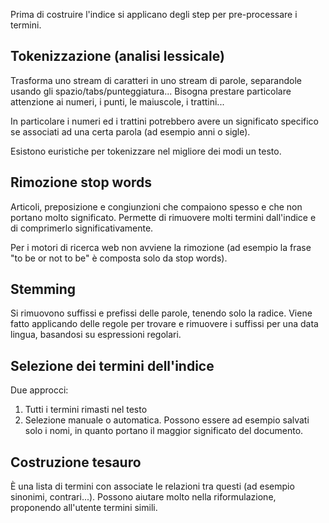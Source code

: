 Prima di costruire l'indice si applicano degli step per pre-processare i termini.

## Tokenizzazione (analisi lessicale)

Trasforma uno stream di caratteri in uno stream di parole, separandole usando gli spazio/tabs/punteggiatura... 
Bisogna prestare particolare attenzione ai numeri, i punti, le maiuscole, i trattini...

In particolare i numeri ed i trattini potrebbero avere un significato specifico se associati ad una certa parola (ad esempio anni o sigle). 

Esistono euristiche per tokenizzare nel migliore dei modi un testo.

## Rimozione stop words
Articoli, preposizione e congiunzioni che compaiono spesso e che non portano molto significato. 
Permette di rimuovere molti termini dall'indice e di comprimerlo significativamente.

Per i motori di ricerca web non avviene la rimozione (ad esempio la frase "to be or not to be" è composta solo da stop words).

## Stemming
Si rimuovono suffissi e prefissi delle parole, tenendo solo la radice.
Viene fatto applicando delle regole per trovare e rimuovere i suffissi per una data lingua, basandosi su espressioni regolari.

## Selezione dei termini dell'indice
Due approcci:
1. Tutti i termini rimasti nel testo
2. Selezione manuale o automatica. Possono essere ad esempio salvati solo i nomi, in quanto portano il maggior significato del documento.

## Costruzione tesauro
È una lista di termini con associate le relazioni tra questi (ad esempio sinonimi, contrari...).
Possono aiutare molto nella riformulazione, proponendo all'utente termini simili.

